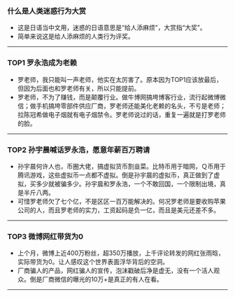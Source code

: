 ### 什么是人类迷惑行为大赏
* 这是日语当中文用，迷惑的日语意思是“给人添麻烦”，大赏指“大奖”。
* 简单来说这是给人添麻烦的人类行为评奖。
***

### TOP1 罗永浩成为老赖
* 罗老师，我只能叫一声老师，他实在太厉害了。原本因为TOP1应该放最后，但因为后面也和罗老师有关，所以只能提前。
* 罗老师，不为了赚钱，而是颠覆行业。做牛博网搞垮博客行业，流行起微博微信；做手机搞垮零部件供应厂商，罗老师还能美化老赖的名头，不亏是老师；拉陈冠希做电子烟就有电子烟禁令。罗老师说过的话，重复一遍就是打罗老师的脸。
***

### TOP2 孙宇晨喊话罗永浩，愿意年薪百万聘请
* 孙宇晨何许人也，币圈大佬，搞虚拟货币割韭菜。比特币用于暗网，Ｑ币用于腾讯游戏，这些虚拟币一点都不虚拟。倒是孙宇晨的虚拟币，真正做到了虚拟，买多少就被骗多少。孙宇晨和罗永浩，一个不敢回国，一个限制出境，真是半斤八两。
* 可惜罗老师欠了七个亿，不是区区一百万能解决的。何况罗老师是要收购苹果公司的人，而且罗老师的实力，工资起码是负一亿，而且是美元还差不多。
***

### TOP3 微博网红带货为0
* 上个月，微博上近400万粉丝，超350万播放，上千评论转发的网红张雨晗，实际带货为0。让人感叹这个世界表面浮华背后的空洞。
* 厂商骗人的产品，网红骗人的宣传，泡沫戳破后净是虚无，没有一个活人观众。倒是厂商微信的曝光的10万+是真正的有人在看。
***
